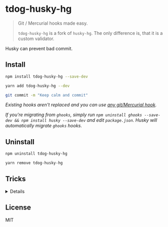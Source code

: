 # tdog-husky-hg 

> Git / Mercurial hooks made easy.
>
> `tdog-husky-hg` is a fork of `husky-hg`.
> The only difference is, that it is a custom validator.
>

Husky can prevent bad commit.

## Install

```sh
npm install tdog-husky-hg --save-dev
```

```sh
yarn add tdog-husky-hg --dev
```

```bash
git commit -m "Keep calm and commit"
```

_Existing hooks aren't replaced and you can use [any git/Mercurial hook](HOOKS.md)._

_If you're migrating from `ghooks`, simply run `npm uninstall ghooks --save-dev && npm install husky --save-dev` and edit `package.json`. Husky will automatically migrate `ghooks` hooks._


## Uninstall

```sh
npm uninstall tdog-husky-hg
```

```sh
yarn remove tdog-husky-hg
```

## Tricks

<details>


### Git GUI clients support

If you've installed Node using the [standard installer](https://nodejs.org/en/), [nvm](https://github.com/creationix/nvm) or [homebrew](http://brew.sh/), Git hooks will be executed in GUI applications.

### Working with multiple version of Node

If [`nvm`](https://github.com/creationix/nvm) is installed, husky will try to use the `default`/`current` installed Node version or use the project `.nvmrc`.

__Tip__ to use the system-installed version of node, `nvm` provides a [`system`](https://github.com/creationix/nvm#system-version-of-node) alias

### Git submodule and subtree support

Yes

### Mercurial subrepo support

No

### Cygwin support

Yes

### Yarn support

Please use `yarn` `v0.24+`

</details>

## License

MIT
